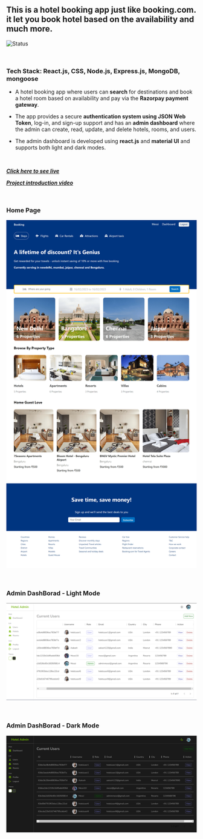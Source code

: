 ## This is a hotel booking app just like booking.com. it let you book hotel based on the availability and much more.

![Status](https://img.shields.io/badge/Status-Live-green)

<br>

### Tech Stack: React.js, CSS, Node.js, Express.js, MongoDB, mongoose 

- A hotel booking app where users can **search** for destinations and book a hotel room based on availability and pay via the **Razorpay payment gateway**.

- The app provides a secure **authentication system using JSON Web Token**, log-in, and sign-up support and has an **admin dashboard** where the admin can create, read, update, and delete hotels, rooms, and users.

- The admin dashboard is developed using **react.js** and **material UI** and supports both light and dark modes.

<br>

***[Click here to see live](https://hotel-booking-mern-flame.vercel.app)***

***[Project introduction video](https://www.youtube.com/watch?v=ryjh2uTD1mg)***

<br>

### Home Page
![homepage](./images/shivanand-hotel-booking.netlify.app_%20(1).png)

<br>

### Admin DashBorad - Light Mode

![admin-dashboard](./images/admin-users-light.png)

<br>

### Admin DashBorad - Dark Mode

![admin-dashboard](./images/admin-users.png)